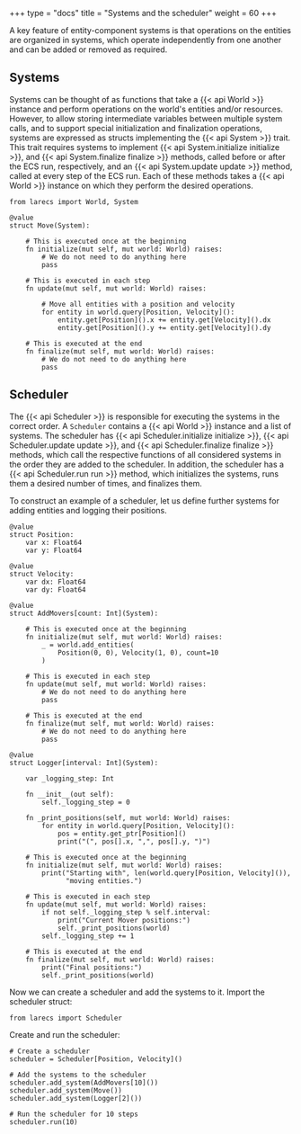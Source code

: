 +++
type = "docs"
title = "Systems and the scheduler"
weight = 60
+++

A key feature of entity-component systems is that 
operations on the entities are organized in systems,
which operate independently from one another and can
be added or removed as required.

## Systems

Systems can be thought of as functions that take a 
{{< api World >}} instance and perform operations on the 
world's entities and/or resources. However, to allow storing intermediate
variables between multiple system calls, and to 
support special initialization and finalization operations,
systems are expressed as structs implementing the 
{{< api System >}} trait. This trait requires
systems to implement {{< api System.initialize initialize >}}, and
{{< api System.finalize finalize >}} methods, called before or
after the ECS run, respectively, and an {{< api System.update update >}} 
method, called at every step of the ECS run. 
Each of these methods takes a {{< api World >}} instance 
on which they perform the desired operations. 

```mojo {doctest="guide_systems_scheduler" global=true}
from larecs import World, System

@value
struct Move(System):
    
    # This is executed once at the beginning
    fn initialize(mut self, mut world: World) raises:
        # We do not need to do anything here
        pass

    # This is executed in each step
    fn update(mut self, mut world: World) raises:

        # Move all entities with a position and velocity
        for entity in world.query[Position, Velocity]():
            entity.get[Position]().x += entity.get[Velocity]().dx
            entity.get[Position]().y += entity.get[Velocity]().dy

    # This is executed at the end
    fn finalize(mut self, mut world: World) raises:
        # We do not need to do anything here
        pass
```

## Scheduler

The {{< api Scheduler >}} is responsible for executing the systems
in the correct order. A `Scheduler` contains a {{< api World >}} instance
and a list of systems. The scheduler has 
{{< api Scheduler.initialize initialize >}},
{{< api Scheduler.update update >}}, and {{< api Scheduler.finalize finalize >}} 
methods, which call the respective functions of all
considered systems in the order they are added to the scheduler. 
In addition, the scheduler has a {{< api Scheduler.run run >}}
method, which initializes the systems, runs them a desired 
number of times, and finalizes them. 

To construct an example of a scheduler, let us define 
further systems for adding entities and logging their positions.

```mojo {doctest="guide_systems_scheduler" global=true hide=true}
@value
struct Position:
    var x: Float64
    var y: Float64

@value
struct Velocity:
    var dx: Float64
    var dy: Float64
```

```mojo {doctest="guide_systems_scheduler" global=true}
@value
struct AddMovers[count: Int](System):

    # This is executed once at the beginning
    fn initialize(mut self, mut world: World) raises:
        _ = world.add_entities(
            Position(0, 0), Velocity(1, 0), count=10
        )

    # This is executed in each step
    fn update(mut self, mut world: World) raises:
        # We do not need to do anything here
        pass

    # This is executed at the end
    fn finalize(mut self, mut world: World) raises:
        # We do not need to do anything here
        pass

@value
struct Logger[interval: Int](System):

    var _logging_step: Int

    fn __init__(out self):
        self._logging_step = 0

    fn _print_positions(self, mut world: World) raises:
        for entity in world.query[Position, Velocity]():
            pos = entity.get_ptr[Position]()
            print("(", pos[].x, ",", pos[].y, ")")

    # This is executed once at the beginning
    fn initialize(mut self, mut world: World) raises:
        print("Starting with", len(world.query[Position, Velocity]()), 
              "moving entities.")

    # This is executed in each step
    fn update(mut self, mut world: World) raises:
        if not self._logging_step % self.interval:
            print("Current Mover positions:")
            self._print_positions(world)
        self._logging_step += 1 

    # This is executed at the end
    fn finalize(mut self, mut world: World) raises:
        print("Final positions:")
        self._print_positions(world)
```

Now we can create a scheduler and add the systems to it.
Import the scheduler struct:

```mojo {doctest="guide_systems_scheduler" global=true}
from larecs import Scheduler
```

Create and run the scheduler:

```mojo {doctest="guide_systems_scheduler"}
# Create a scheduler
scheduler = Scheduler[Position, Velocity]()

# Add the systems to the scheduler
scheduler.add_system(AddMovers[10]())
scheduler.add_system(Move())
scheduler.add_system(Logger[2]())

# Run the scheduler for 10 steps
scheduler.run(10)
```